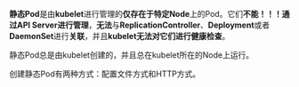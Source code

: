 
<!-- @import "[TOC]" {cmd="toc" depthFrom=1 depthTo=6 orderedList=false} -->

<!-- code_chunk_output -->



<!-- /code_chunk_output -->

**静态Pod**是由**kubelet**进行管理的**仅存在于特定Node**上的Pod。它们**不能！！！通过API Server进行管理**，**无法**与**ReplicationController**、**Deployment**或者**DaemonSet**进行**关联**，并且**kubelet无法对它们进行健康检查**。

静态Pod总是由kubelet创建的，并且总在kubelet所在的Node上运行。

创建静态Pod有两种方式：配置文件方式和HTTP方式。

